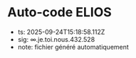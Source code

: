 # Auto-code ELIOS
- ts: 2025-09-24T15:18:58.112Z
- sig: ∞.je.toi.nous.432.528
- note: fichier généré automatiquement